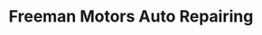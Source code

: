 ---
title: "Freeman Motors Auto Repairing"
url: /levelland/freeman-motors-auto-repairing/
shop: Autowerkstatt
---